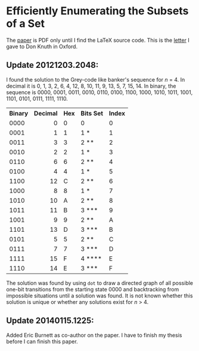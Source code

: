Efficiently Enumerating the Subsets of a Set
============================================

The [paper](https://github.com/jloughry/subset/blob/master/loughry2000.pdf) is
PDF only until I find the LaTeX source code. This is the
[letter](https://github.com/jloughry/subset/blob/master/letter_to_prof_knuth.pdf)
I gave to Don Knuth in Oxford.

Update 20121203.2048:
---------------------

I found the solution to the Grey-code like banker's sequence for *n* = 4.
In decimal it is 0, 1, 3, 2, 6, 4, 12, 8, 10, 11, 9, 13, 5, 7, 15, 14.
In binary, the sequence is 0000, 0001, 0011, 0010, 0110, 0100, 1100, 1000, 1010,
1011, 1001, 1101, 0101, 0111, 1111, 1110.

<table>
	<tr><th>Binary</th><th>Decimal</th><th>Hex</th><th>Bits Set</th><th>Index</th></tr>
	<tr><td>0000</td><td align="right">0</td><td>0</td><td>0</td><td>0</td></tr>
	<tr><td>0001</td><td align="right">1</td><td>1</td><td>1 *</td><td>1</td></tr>
	<tr><td>0011</td><td align="right">3</td><td>3</td><td>2 **</td><td>2</td></tr>
	<tr><td>0010</td><td align="right">2</td><td>2</td><td>1 *</td><td>3</td></tr>
	<tr><td>0110</td><td align="right">6</td><td>6</td><td>2 **</td><td>4</td></tr>
	<tr><td>0100</td><td align="right">4</td><td>4</td><td>1 *</td><td>5</td></tr>
	<tr><td>1100</td><td align="right">12</td><td>C</td><td>2 **</td><td>6</td></tr>
	<tr><td>1000</td><td align="right">8</td><td>8</td><td>1 *</td><td>7</td></tr>
	<tr><td>1010</td><td align="right">10</td><td>A</td><td>2 **</td><td>8</td></tr>
	<tr><td>1011</td><td align="right">11</td><td>B</td><td>3 ***</td><td>9</td></tr>
	<tr><td>1001</td><td align="right">9</td><td>9</td><td>2 **</td><td>A</td></tr>
	<tr><td>1101</td><td align="right">13</td><td>D</td><td>3 ***</td><td>B</td></tr>
	<tr><td>0101</td><td align="right">5</td><td>5</td><td>2 **</td><td>C</td></tr>
	<tr><td>0111</td><td align="right">7</td><td>7</td><td>3 ***</td><td>D</td></tr>
	<tr><td>1111</td><td align="right">15</td><td>F</td><td>4 ****</td><td>E</td></tr>
	<tr><td>1110</td><td align="right">14</td><td>E</td><td>3 ***</td><td>F</td></tr>
</table>

The solution was found by using `dot` to draw a directed graph of all possible
one-bit transitions from the starting state 0000 and backtracking from impossible
situations until a solution was found.  It is not known whether this solution is
unique or whether any solutions exist for *n* > 4.

Update 20140115.1225:
---------------------

Added Eric Burnett as co-author on the paper. I have to finish my thesis before
I can finish this paper.

